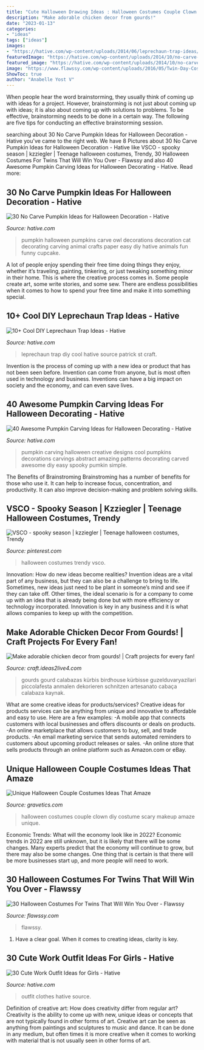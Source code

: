 ```yaml
---
title: "Cute Halloween Drawing Ideas : Halloween Costumes Couple Clown Diy Costume Scary Makeup Amaze Unique"
description: "Make adorable chicken decor from gourds!"
date: "2023-01-13"
categories:
- "ideas"
tags: ["ideas"]
images:
- "https://hative.com/wp-content/uploads/2014/06/leprechaun-trap-ideas/9-leprechaun-trap-ideas.jpg"
featuredImage: "https://hative.com/wp-content/uploads/2014/10/no-carve-pumpkin-ideas/25-owl-pumpkin.jpg"
featured_image: "https://hative.com/wp-content/uploads/2014/10/no-carve-pumpkin-ideas/25-owl-pumpkin.jpg"
image: "https://www.flawssy.com/wp-content/uploads/2016/05/Twin-Day-Costume-Ideas-1.jpg"
ShowToc: true
author: "Anabelle Yost V"
---
```



When people hear the word brainstorming, they usually think of coming up with ideas for a project. However, brainstorming is not just about coming up with ideas; it is also about coming up with solutions to problems. To be effective, brainstorming needs to be done in a certain way. The following are five tips for conducting an effective brainstorming session.

	

		
searching about 30 No Carve Pumpkin Ideas for Halloween Decoration - Hative you've came to the right web. We have 8 Pictures about 30 No Carve Pumpkin Ideas for Halloween Decoration - Hative like VSCO - spooky season | kzziegler | Teenage halloween costumes, Trendy, 30 Halloween Costumes For Twins That Will Win You Over - Flawssy and also 40 Awesome Pumpkin Carving Ideas for Halloween Decorating - Hative. Read more:
		
    
## 30 No Carve Pumpkin Ideas For Halloween Decoration - Hative

<img loading=lazy src="https://hative.com/wp-content/uploads/2014/10/no-carve-pumpkin-ideas/25-owl-pumpkin.jpg" onerror="this.onerror=null;this.src='https://tse1.mm.bing.net/th?id=OIP.3lpwoPyp6j0k9ZKYThrHVQHaJ4&amp;pid=15.1';" alt="30 No Carve Pumpkin Ideas for Halloween Decoration - Hative">

_Source: hative.com_

>pumpkin halloween pumpkins carve owl decorations decoration cat decorating carving animal crafts paper easy diy hative animals fun funny cupcake. 

	

A lot of people enjoy spending their free time doing things they enjoy, whether it’s traveling, painting, tinkering, or just tweaking something minor in their home. This is where the creative process comes in. Some people create art, some write stories, and some sew. There are endless possibilities when it comes to how to spend your free time and make it into something special.

    
## 10+ Cool DIY Leprechaun Trap Ideas - Hative

<img loading=lazy src="https://hative.com/wp-content/uploads/2014/06/leprechaun-trap-ideas/9-leprechaun-trap-ideas.jpg" onerror="this.onerror=null;this.src='https://tse2.mm.bing.net/th?id=OIP.xLMajJcDS9m5vbeMYdK-CgHaJ4&amp;pid=15.1';" alt="10+ Cool DIY Leprechaun Trap Ideas - Hative">

_Source: hative.com_

>leprechaun trap diy cool hative source patrick st craft. 

	

Invention is the process of coming up with a new idea or product that has not been seen before. Invention can come from anyone, but is most often used in technology and business. Inventions can have a big impact on society and the economy, and can even save lives.

    
## 40 Awesome Pumpkin Carving Ideas For Halloween Decorating - Hative

<img loading=lazy src="https://hative.com/wp-content/uploads/2014/10/pumpkin-carving-ideas/19-abstract-pumpkin.jpg" onerror="this.onerror=null;this.src='https://tse1.mm.bing.net/th?id=OIP.4Qt5VOSelIm1VvZmVvHcnQHaKX&amp;pid=15.1';" alt="40 Awesome Pumpkin Carving Ideas for Halloween Decorating - Hative">

_Source: hative.com_

>pumpkin carving halloween creative designs cool pumpkins decorations carvings abstract amazing patterns decorating carved awesome diy easy spooky pumkin simple. 

	

The Benefits of Brainstroming
Brainstroming has a number of benefits for those who use it. It can help to increase focus, concentration, and productivity. It can also improve decision-making and problem solving skills.

    
## VSCO - Spooky Season | Kzziegler | Teenage Halloween Costumes, Trendy

<img loading=lazy src="https://i.pinimg.com/736x/35/1f/e6/351fe6b0480857800a63482eb5df8865.jpg" onerror="this.onerror=null;this.src='https://tse1.mm.bing.net/th?id=OIP.BoAzYnypXwz2UrQUgJrN9QHaJ4&amp;pid=15.1';" alt="VSCO - spooky season | kzziegler | Teenage halloween costumes, Trendy">

_Source: pinterest.com_

>halloween costumes trendy vsco. 

	

Innovation: How do new ideas become realities?
Invention ideas are a vital part of any business, but they can also be a challenge to bring to life. Sometimes, new ideas just need to be plant in someone’s mind and see if they can take off. Other times, the ideal scenario is for a company to come up with an idea that is already being done but with more efficiency or technology incorporated. Innovation is key in any business and it is what allows companies to keep up with the competition.

    
## Make Adorable Chicken Decor From Gourds! | Craft Projects For Every Fan!

<img loading=lazy src="https://craft.ideas2live4.com/wp-content/uploads/sites/4/2016/08/Gourd-Art-03.jpg" onerror="this.onerror=null;this.src='https://tse4.mm.bing.net/th?id=OIP.iblcx75zR7Gk-zxWM9a9rgHaNI&amp;pid=15.1';" alt="Make adorable chicken decor from gourds! | Craft projects for every fan!">

_Source: craft.ideas2live4.com_

>gourds gourd calabazas kürbis birdhouse kürbisse guzelduvaryazilari piccolafesta anmalen dekorieren schnitzen artesanato cabaça calabaza kaynak. 

	

What are some creative ideas for products/services?
Creative ideas for products services can be anything from unique and innovative to affordable and easy to use. Here are a few examples: 
-A mobile app that connects customers with local businesses and offers discounts or deals on products. 
-An online marketplace that allows customers to buy, sell, and trade products. 
-An email marketing service that sends automated reminders to customers about upcoming product releases or sales. 
-An online store that sells products through an online platform such as Amazon.com or eBay.

    
## Unique Halloween Couple Costumes Ideas That Amaze

<img loading=lazy src="https://www.gravetics.com/wp-content/uploads/2017/07/Halloween-DIY-Clown-Makeup-Scary-Clown-Costume.jpg" onerror="this.onerror=null;this.src='https://tse3.mm.bing.net/th?id=OIP.dKwp9M_votYPX_8Dwt61TQHaJQ&amp;pid=15.1';" alt="Unique Halloween Couple Costumes Ideas That Amaze">

_Source: gravetics.com_

>halloween costumes couple clown diy costume scary makeup amaze unique. 

	

Economic Trends: What will the economy look like in 2022?
Economic trends in 2022 are still unknown, but it is likely that there will be some changes. Many experts predict that the economy will continue to grow, but there may also be some changes. One thing that is certain is that there will be more businesses start up, and more people will need to work.

    
## 30 Halloween Costumes For Twins That Will Win You Over - Flawssy

<img loading=lazy src="https://www.flawssy.com/wp-content/uploads/2016/05/Twin-Day-Costume-Ideas-1.jpg" onerror="this.onerror=null;this.src='https://tse3.mm.bing.net/th?id=OIP.hQkHtVgnncx7aJl4-Rl_zQHaJ4&amp;pid=15.1';" alt="30 Halloween Costumes For Twins That Will Win You Over - Flawssy">

_Source: flawssy.com_

>flawssy. 

	

1. Have a clear goal. When it comes to creating ideas, clarity is key.

    
## 30 Cute Work Outfit Ideas For Girls - Hative

<img loading=lazy src="https://hative.com/wp-content/uploads/2015/02/work-outfit-ideas/17-cute-work-outfit-ideas-for-girls.jpg" onerror="this.onerror=null;this.src='https://tse2.mm.bing.net/th?id=OIP.q4PkGRORcjHupvWc04ydegHaMZ&amp;pid=15.1';" alt="30 Cute Work Outfit Ideas for Girls - Hative">

_Source: hative.com_

>outfit clothes hative source. 

	

Definition of creative art: How does creativity differ from regular art?
Creativity is the ability to come up with new, unique ideas or concepts that are not typically found in other forms of art. Creative art can be seen as anything from paintings and sculptures to music and dance. It can be done in any medium, but often times it is more creative when it comes to working with material that is not usually seen in other forms of art.

